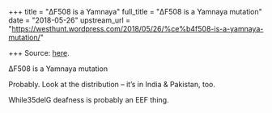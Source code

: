 +++
title = "ΔF508 is a Yamnaya"
full_title = "ΔF508 is a Yamnaya mutation"
date = "2018-05-26"
upstream_url = "https://westhunt.wordpress.com/2018/05/26/%ce%b4f508-is-a-yamnaya-mutation/"

+++
Source: [here](https://westhunt.wordpress.com/2018/05/26/%ce%b4f508-is-a-yamnaya-mutation/).

ΔF508  is a Yamnaya mutation

Probably. Look at the distribution – it’s in India & Pakistan, too.



While35delG deafness is probably an EEF thing.




